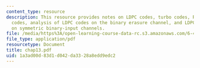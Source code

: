 ```yaml
---
content_type: resource
description: This resource provides notes on LDPC codes, turbo codes, Repeat-accumulate
  codes, analysis of LDPC codes on the binary erasure channel, and LDPC code analysis
  on symmetric binary-input channels.
file: /media/https%3A/open-learning-course-data-rc.s3.amazonaws.com/6-451-principles-of-digital-communication-ii-spring-2005/1a3ad00d83d1d042da3328a8edd9edc2_chap13.pdf
file_type: application/pdf
resourcetype: Document
title: chap13.pdf
uid: 1a3ad00d-83d1-d042-da33-28a8edd9edc2
---
```


